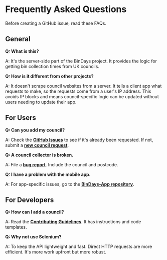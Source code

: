 # Frequently Asked Questions

Before creating a GitHub issue, read these FAQs.

## General

**Q: What is this?**

A: It's the server-side part of the BinDays project. It provides the logic for getting bin collection times from UK councils.

**Q: How is it different from other projects?**

A: It doesn't scrape council websites from a server. It tells a client app what requests to make, so the requests come from a user's IP address. This avoids IP blocks and means council-specific logic can be updated without users needing to update their app.

## For Users

**Q: Can you add my council?**

A: Check the [**GitHub Issues**](https://github.com/BadgerHobbs/BinDays-API/issues) to see if it's already been requested. If not, submit a [**new council request**](https://github.com/BadgerHobbs/BinDays-API/issues/new?template=council-request.md).

**Q: A council collector is broken.**

A: File a [**bug report**](https://github.com/BadgerHobbs/BinDays-API/issues/new?template=bug-report.md). Include the council and postcode.

**Q: I have a problem with the mobile app.**

A: For app-specific issues, go to the [**BinDays-App repository**](https://github.com/BadgerHobbs/BinDays-App/issues).

## For Developers

**Q: How can I add a council?**

A: Read the [**Contributing Guidelines**](CONTRIBUTING.md). It has instructions and code templates.

**Q: Why not use Selenium?**

A: To keep the API lightweight and fast. Direct HTTP requests are more efficient. It's more work upfront but more robust.
